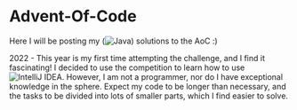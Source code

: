 # Advent-Of-Code

Here I will be posting my (![Java](https://img.shields.io/badge/java-%23ED8B00.svg?style=for-the-badge&logo=java&logoColor=white)) solutions to the AoC :)

2022 - This year is my first time attempting the challenge, and I find it fascinating! I decided to use the competition to learn how to use ![IntelliJ IDEA](https://img.shields.io/badge/IntelliJIDEA-000000.svg?style=for-the-badge&logo=intellij-idea&logoColor=white).
However, I am not a programmer, nor do I have exceptional knowledge in the sphere. Expect my code to be longer than necessary, and the tasks to be divided into lots of smaller parts, which I find easier to solve.
